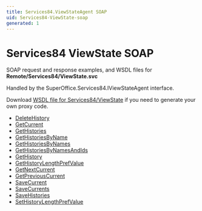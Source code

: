 ```yaml
---
title: Services84.ViewStateAgent SOAP
uid: Services84-ViewState-soap
generated: 1
---
```


# Services84 ViewState SOAP

SOAP request and response examples, and WSDL files for **Remote/Services84/ViewState.svc**

Handled by the <see cref="T:SuperOffice.Services84.IViewStateAgent">SuperOffice.Services84.IViewStateAgent</see> interface.

Download [WSDL file for Services84/ViewState](../Services84-ViewState.md) if you need to generate your own proxy code.

* [DeleteHistory](DeleteHistory.md)
* [GetCurrent](GetCurrent.md)
* [GetHistories](GetHistories.md)
* [GetHistoriesByName](GetHistoriesByName.md)
* [GetHistoriesByNames](GetHistoriesByNames.md)
* [GetHistoriesByNamesAndIds](GetHistoriesByNamesAndIds.md)
* [GetHistory](GetHistory.md)
* [GetHistoryLengthPrefValue](GetHistoryLengthPrefValue.md)
* [GetNextCurrent](GetNextCurrent.md)
* [GetPreviousCurrent](GetPreviousCurrent.md)
* [SaveCurrent](SaveCurrent.md)
* [SaveCurrents](SaveCurrents.md)
* [SaveHistories](SaveHistories.md)
* [SetHistoryLengthPrefValue](SetHistoryLengthPrefValue.md)
